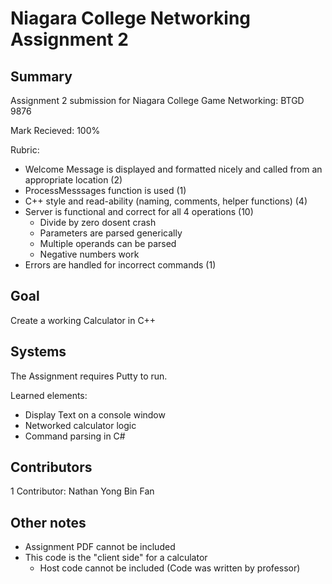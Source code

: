 # Niagara College Networking Assignment 2

## Summary
Assignment 2 submission for Niagara College Game Networking: BTGD 9876

Mark Recieved: 100%

Rubric:
- Welcome Message is displayed and formatted nicely and called from an appropriate location (2)
- ProcessMesssages function is used (1)
- C++ style and read-ability (naming, comments, helper functions) (4)
- Server is functional and correct for all 4 operations (10)
  - Divide by zero dosent crash
  - Parameters are parsed generically
  - Multiple operands can be parsed
  - Negative numbers work
- Errors are handled for incorrect commands (1)

## Goal
Create a working Calculator in C++

## Systems
The Assignment requires Putty to run.

Learned elements:
- Display Text on a console window
- Networked calculator logic
- Command parsing in C#

## Contributors
1 Contributor: Nathan Yong Bin Fan

## Other notes
- Assignment PDF cannot be included
- This code is the "client side" for a calculator
  - Host code cannot be included (Code was written by professor)
